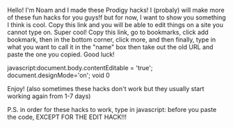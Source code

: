 Hello! I'm Noam and I made these Prodigy hacks! I (probaly) will make more of these fun hacks for you guys!f but for now, I want to show you something I think is cool. Copy this link and you will be able to edit things on a site you cannot type on. Super cool! Copy this link, go to bookmarks, click add bookmark, then in the bottom corner, click more, and then finally, type in what you want to call it in the "name" box then take out the old URL and paste the one you copied. Good luck!

  javascript:document.body.contentEditable = 'true'; document.designMode='on'; void 0
  
  Enjoy! (also sometimes these hacks don't work but they usually start working again from 1-7 days)
  
  P.S. in order for these hacks to work, type in javascript: before you paste the code, EXCEPT FOR THE EDIT HACK!!!

